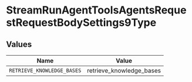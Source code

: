 # StreamRunAgentToolsAgentsRequestRequestBodySettings9Type


## Values

| Name                       | Value                      |
| -------------------------- | -------------------------- |
| `RETRIEVE_KNOWLEDGE_BASES` | retrieve_knowledge_bases   |